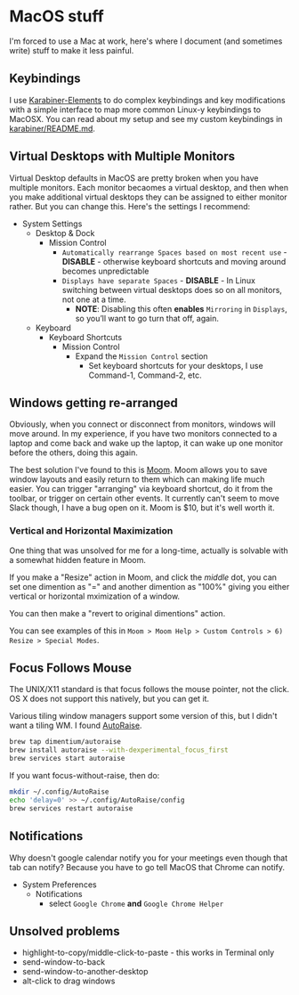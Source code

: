 # MacOS stuff

I'm forced to use a Mac at work, here's where I document (and sometimes write) stuff to make it less painful.

## Keybindings

I use [Karabiner-Elements](https://karabiner-elements.pqrs.org/) to do complex keybindings and key modifications with a simple interface to map more common Linux-y keybindings to MacOSX. You can read about my setup and see my custom keybindings in [karabiner/README.md](karabiner/README.md).

## Virtual Desktops with Multiple Monitors

Virtual Desktop defaults in MacOS are pretty broken when you have multiple monitors. Each monitor becaomes a virtual desktop, and then when you make additional virtual desktops they can be assigned to either monitor rather. But you can change this. Here's the settings I recommend:

- System Settings
  - Desktop & Dock
    - Mission Control
      - `Automatically rearrange Spaces based on most recent use` - **DISABLE** - otherwise keyboard shortcuts and moving around becomes unpredictable
      - `Displays have separate Spaces` - **DISABLE** - In Linux switching between virtual desktops does so on all monitors, not one at a time.
        - **NOTE**: Disabling this often **enables** `Mirroring` in `Displays`, so you’ll want to go turn that off, again.
  - Keyboard
    - Keyboard Shortcuts
      - Mission Control
        - Expand the `Mission Control` section
          - Set keyboard shortcuts for your desktops, I use Command-1, Command-2, etc.

## Windows getting re-arranged

Obviously, when you connect or disconnect from monitors, windows will move around. In my experience, if you have two monitors connected to a laptop and come back and wake up the laptop, it can wake up one monitor before the others, doing this again.

The best solution I've found to this is [Moom](https://manytricks.com/moom/). Moom allows you to save window layouts and easily return to them which can making life much easier. You can trigger "arranging" via keyboard shortcut, do it from the toolbar, or trigger on certain other events. It currently can't seem to move Slack though, I have a bug open on it. Moom is $10, but it's well worth it.

### Vertical and Horizontal Maximization

One thing that was unsolved for me for a long-time, actually is solvable with a somewhat hidden feature in Moom.

If you make a "Resize" action in Moom, and click the *middle* dot, you can set one dimention as "=" and another dimention as "100%" giving you either vertical or horizontal mximization of a window.

You can then make a "revert to original dimentions" action.

You can see examples of this in `Moom > Moom Help > Custom Controls > 6) Resize > Special Modes`.

## Focus Follows Mouse

The UNIX/X11 standard is that focus follows the mouse pointer, not the click. OS X does not support this natively, but you can get it.

Various tiling window managers support some version of this, but I didn't want a tiling WM. I found [AutoRaise](https://github.com/sbmpost/AutoRaise).

```bash
brew tap dimentium/autoraise
brew install autoraise --with-dexperimental_focus_first
brew services start autoraise
```

If you want focus-without-raise, then do:

```bash
mkdir ~/.config/AutoRaise
echo 'delay=0' >> ~/.config/AutoRaise/config
brew services restart autoraise
```

## Notifications

Why doesn't google calendar notify you for your meetings even though that tab can notify? Because you have to go tell MacOS that Chrome can notify.

* System Preferences
  * Notifications
    * select `Google Chrome` **and** `Google Chrome Helper`

## Unsolved problems

* highlight-to-copy/middle-click-to-paste - this works in Terminal only
* send-window-to-back
* send-window-to-another-desktop
* alt-click to drag windows
